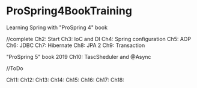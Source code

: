 # ProSpring4BookTraining
Learning Spring with "ProSpring 4" book

//complete
Ch2: Start
Ch3: IoC and DI
Ch4: Spring configuration
Ch5: AOP
Ch6: JDBC
Ch7: Hibernate
Ch8: JPA 2
Ch9: Transaction

"ProSpring 5" book 2019
Ch10: TascSheduler and @Async 

//ToDo

Ch11: 
Ch12: 
Ch13: 
Ch14: 
Ch15:
Ch16:
Ch17:
Ch18:


